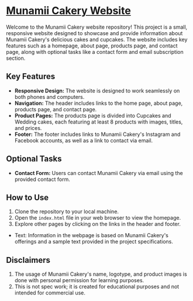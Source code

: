 <h1><a href="https://nailaalissa.github.io/Munamii-WebPage/index.html">Munamii Cakery Website</a></h1>
Welcome to the Munamii Cakery website repository! This project is a small, responsive website designed to showcase and provide information about Munamii Cakery's delicious cakes and cupcakes. The website includes key features such as a homepage, about page, products page, and contact page, along with optional tasks like a contact form and email subscription section.

## Key Features
- **Responsive Design:** The website is designed to work seamlessly on both phones and computers.
- **Navigation:** The header includes links to the home page, about page, products page, and contact page.
- **Product Pages:** The products page is divided into Cupcakes and Wedding cakes, each featuring at least 8 products with images, titles, and prices.
- **Footer:** The footer includes links to Munamii Cakery's Instagram and Facebook accounts, as well as a link to contact via email.

## Optional Tasks
- **Contact Form:** Users can contact Munamii Cakery via email using the provided contact form.


## How to Use
1. Clone the repository to your local machine.
2. Open the `index.html` file in your web browser to view the homepage.
3. Explore other pages by clicking on the links in the header and footer.


- Text: Information in the webpage is based on Munamii Cakery's offerings and a sample text provided in the project specifications.

## Disclaimers
1. The usage of Munamii Cakery's name, logotype, and product images is done with personal permission for learning purposes.
2. This is not spec work; it is created for educational purposes and not intended for commercial use.


